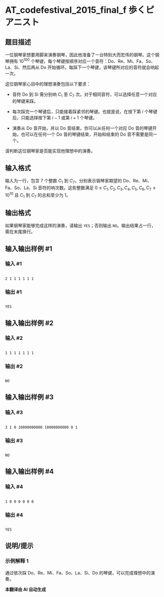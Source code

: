 # AT_codefestival_2015_final_f 歩くピアニスト

## 题目描述

一位钢琴家想要用脚来演奏钢琴，因此他准备了一台特别大而宏伟的钢琴。这个钢琴拥有 $10^{100}$ 个琴键，每个琴键按顺序对应一个音符：Do、Re、Mi、Fa、So、La、Si、然后再从 Do 开始循环。每踩下一个琴键，该琴键所对应的音符就会响起一次。

这位钢琴家心目中的理想演奏包括以下要求：

- 音符 Do 到 Si 需分别响 $C_1$ 至 $C_7$ 次。对于相同音符，可以选择任意一个对应的琴键来踩。
- 每次踩完一个琴键后，只能接着踩紧邻的琴键。也就是说，在按下第 $i$ 个琴键后，只能选择按下第 $i-1$ 或第 $i+1$ 个琴键。
- 演奏从 Do 音开始，并以 Do 音结束。你可以从任何一个对应 Do 音的琴键开始，也可以在任何一个 Do 音的琴键结束，开始和结束的 Do 音不需要是同一个。

请判断这位钢琴家是否能实现他理想中的演奏。

## 输入格式

输入为一行，包含 $7$ 个整数 $C_1$ 到 $C_7$，分别表示钢琴家期望的 Do、Re、Mi、Fa、So、La、Si 音符的响次数。这些整数满足 $0 \leq C_1, C_2, C_3, C_4, C_5, C_6, C_7 \leq 10^{10}$ 且 $C_1$ 到 $C_7$ 的总和至少为 $1$。

## 输出格式

如果钢琴家能够完成这样的演奏，请输出 `YES`；否则输出 `NO`。输出结果占一行，需在末尾换行。

## 输入输出样例 #1

### 输入 #1

```
2 1 1 1 1 1 1
```

### 输出 #1

```
YES
```

## 输入输出样例 #2

### 输入 #2

```
1 1 1 1 1 1 1
```

### 输出 #2

```
NO
```

## 输入输出样例 #3

### 输入 #3

```
3 1 0 10000000000 10000000000 0 1
```

### 输出 #3

```
NO
```

## 输入输出样例 #4

### 输入 #4

```
1 0 0 0 0 0 0
```

### 输出 #4

```
YES
```

## 说明/提示

### 示例解释 1

通过依次踩 Do、Re、Mi、Fa、So、La、Si、Do 的琴键，可以完成理想中的演奏。

 **本翻译由 AI 自动生成**